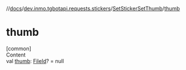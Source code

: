 //[docs](../../../index.md)/[dev.inmo.tgbotapi.requests.stickers](../index.md)/[SetStickerSetThumb](index.md)/[thumb](thumb.md)



# thumb  
[common]  
Content  
val [thumb](thumb.md): [FileId](../../dev.inmo.tgbotapi.requests.abstracts/-file-id/index.md)? = null  



